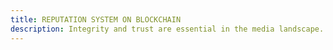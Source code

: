 ```yaml
---
title: REPUTATION SYSTEM ON BLOCKCHAIN
description: Integrity and trust are essential in the media landscape. That's why we have implemented a reputation system driven by MPXR (our soulbound-token on Mindplex. This system rewards users for their contributions, ensuring that quality content rises to the top. By leveraging blockchain technology, we establish a transparent and immutable record of reputation, fostering a community-driven environment where credibility and expertise are valued.
---
```

